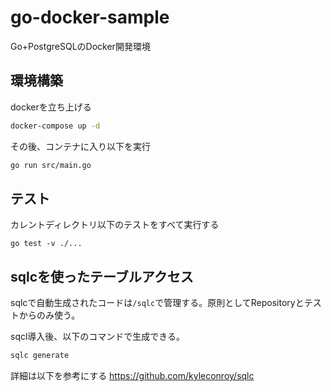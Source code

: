 # go-docker-sample

Go+PostgreSQLのDocker開発環境

## 環境構築

dockerを立ち上げる

```sh
docker-compose up -d
```

その後、コンテナに入り以下を実行

```sh
go run src/main.go
```

## テスト

カレントディレクトリ以下のテストをすべて実行する
```
go test -v ./...
```

## sqlcを使ったテーブルアクセス

sqlcで自動生成されたコードは`/sqlc`で管理する。原則としてRepositoryとテストからのみ使う。

sqcl導入後、以下のコマンドで生成できる。
```sh
sqlc generate
```

詳細は以下を参考にする
https://github.com/kyleconroy/sqlc